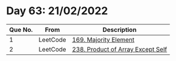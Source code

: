 # Day 63: 21/02/2022

| Que No. | From | Description |
| --- | --- | --- |
| 1 | LeetCode | [169. Majority Element](https://leetcode.com/problems/majority-element/) |
| 2 | LeetCode | [238. Product of Array Except Self](https://leetcode.com/problems/product-of-array-except-self/) |

